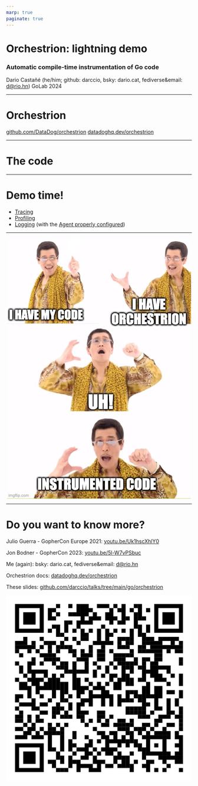 ```yaml
---
marp: true
paginate: true
---
```


# Orchestrion: lightning demo

### Automatic compile-time instrumentation of Go code

Dario Castañé (he/him; github: darccio, bsky: dario.cat, fediverse&email: d@rio.hn)
GoLab 2024

<!--

Buon pomeriggio, bon dia, good afternoon, GoLand!

I'm Dario Castañé.

I work at DataDog as open source library maintainer for dd-trace-go, our Go SDK for APM, ASM, Profiling and other products.

In the next minutes, we'll go from a basic chi server without any dd-trace-go code to the exactly chi server without any dd-trace-go code BUT sending traces and profiles to DataDog.

How? We are going to use Orchestrion.

-->

---

# Orchestrion

[github.com/DataDog/orchestrion](github.com/DataDog/orchestrion)
[datadoghq.dev/orchestrion](https://datadoghq.dev/orchestrion/)

<!--
Orchestrion is a tool that transparently add Datadog instrumentation to your go applications to achieve maximum coverage for Application Performance Monitoring, Application Security Management and Profiling.

It works thanks to a go build flag called toolexec. That's the key for this to work.

It allows to control or modify how Go's toolchain programs get run.

With no further ado, let's dive in the code we are going to instrument.
-->

---

# The code

<!--
Simple chi server.

Let's set up Orchestrion.

cat go.mod
orchestrion pin
cat go.mod
-->

---

# Demo time!

- <a href="https://app.datadoghq.eu/apm/traces?query=%40_trace_root%3A1%20service%3Agolab2024&agg_m=count&agg_m_source=base&agg_t=count&cols=core_service%2Ccore_resource_name%2Clog_duration%2Clog_http.method%2Clog_http.status_code&fromUser=false&historicalData=false&messageDisplay=inline&query_translation_version=v0&serviceName=golab2024&sort=desc&spanType=trace-root&storage=hot&view=spans&paused=false" target="_blank">Tracing</a>
- <a href="https://app.datadoghq.eu/profiling/explorer?query=service%3Agolab2024%20&agg_m=count&agg_m_source=base&agg_t=count&fromUser=true&my_code=disabled&refresh_mode=paused&viz=flame_graph&live=true" target="_blank">Profiling</a>
- <a href="https://app.datadoghq.eu/logs/livetail?query=service%3Agolab2024&storage=live" target="_blank">Logging</a> (with the [Agent properly configured](https://docs.datadoghq.com/agent/logs/?tab=tcpudp#activate-log-collection))

<!--
Show it first empty, run and show it full.

To summarize, this is what just happened...
-->

---

<style>
img[alt~="center"] {
  display: block;
  margin: 0 auto;
}
</style>

![center h:600](./golab2024.jpeg)

<!-- Our code, Orchestrion, boom, observable service with no modifications! -->

---

# Do you want to know more?

Julio Guerra - GopherCon Europe 2021: [youtu.be/Uk1hscXhlY0](https://youtu.be/Uk1hscXhlY0)

Jon Bodner - GopherCon 2023: [youtu.be/5l-W7vPSbuc](https://youtu.be/5l-W7vPSbuc)

Me (again): bsky: dario.cat, fediverse&email: d@rio.hn

Orchestrion docs: [datadoghq.dev/orchestrion](https://datadoghq.dev/orchestrion/)

These slides: [github.com/darccio/talks/tree/main/go/orchestrion](https://github.com/darccio/talks/tree/main/go/orchestrion)

![w:256 h:256 center](./qr.png)
